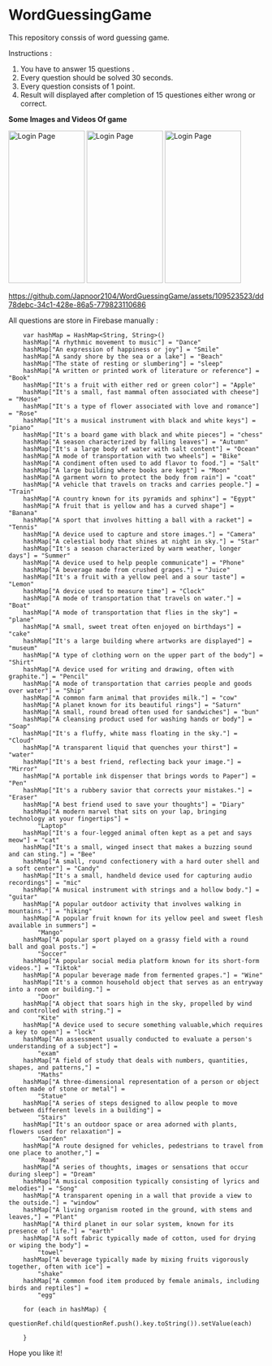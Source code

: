 # WordGuessingGame
 
This repository conssis of word guessing game.

Instructions : 

1. You have to answer 15 questions .
2. Every question should be solved 30 seconds.
3. Every question consists of 1 point.
4. Result will displayed after completion of 15 questiones either wrong or correct.

<b>Some Images and Videos Of game</b>

<div class="horizontal-image">
  <img src="https://github.com/Japnoor2104/WordGuessingGame/assets/109523523/8592862c-120d-4279-b5fe-7a68c31bac10" width="150" height="300" alt="Login Page" />
  <img src="https://github.com/Japnoor2104/WordGuessingGame/assets/109523523/bce57421-5c54-4c8c-9068-3d4cec771005" width="150" height="300" alt="Login Page" 
       />
 <img src="https://github.com/Japnoor2104/WordGuessingGame/assets/109523523/5db78f67-966c-442b-a3bc-541b4e7dc3de" width="150" height="300" alt="Login Page" 
       />
</div>

https://github.com/Japnoor2104/WordGuessingGame/assets/109523523/dd78debc-34c1-428e-86a5-779823110686

All questions are store in Firebase manually : 

        var hashMap = HashMap<String, String>()
        hashMap["A rhythmic movement to music"] = "Dance"
        hashMap["An expression of happiness or joy"] = "Smile"
        hashMap["A sandy shore by the sea or a lake"] = "Beach"
        hashMap["The state of resting or slumbering"] = "sleep"
        hashMap["A written or printed work of literature or reference"] = "Book"
        hashMap["It's a fruit with either red or green color"] = "Apple"
        hashMap["It's a small, fast mammal often associated with cheese"] = "Mouse"
        hashMap["It's a type of flower associated with love and romance"] = "Rose"
        hashMap["It's a musical instrument with black and white keys"] = "piano"
        hashMap["It's a board game with black and white pieces"] = "chess"
        hashMap["A season characterized by falling leaves"] = "Autumn"
        hashMap["It's a large body of water with salt content"] = "Ocean"
        hashMap["A mode of transportation with two wheels"] = "Bike"
        hashMap["A condiment often used to add flavor to food."] = "Salt"
        hashMap["A large building where books are kept"] = "Moon"
        hashMap["A garment worn to protect the body from rain"] = "coat"
        hashMap["A vehicle that travels on tracks and carries people."] = "Train"
        hashMap["A country known for its pyramids and sphinx"] = "Egypt"
        hashMap["A fruit that is yellow and has a curved shape"] = "Banana"
        hashMap["A sport that involves hitting a ball with a racket"] = "Tennis"
        hashMap["A device used to capture and store images."] = "Camera"
        hashMap["A celestial body that shines at night in sky."] = "Star"
        hashMap["It's a season characterized by warm weather, longer days"] = "Summer"
        hashMap["A device used to help people communicate"] = "Phone"
        hashMap["A beverage made from crushed grapes."] = "Juice"
        hashMap["It's a fruit with a yellow peel and a sour taste"] = "Lemon"
        hashMap["A device used to measure time"] = "Clock"
        hashMap["A mode of transportation that travels on water."] = "Boat"
        hashMap["A mode of transportation that flies in the sky"] = "plane"
        hashMap["A small, sweet treat often enjoyed on birthdays"] = "cake"
        hashMap["It's a large building where artworks are displayed"] = "museum"
        hashMap["A type of clothing worn on the upper part of the body"] = "Shirt"
        hashMap["A device used for writing and drawing, often with graphite."] = "Pencil"
        hashMap["A mode of transportation that carries people and goods over water"] = "Ship"
        hashMap["A common farm animal that provides milk."] = "cow"
        hashMap["A planet known for its beautiful rings"] = "Saturn"
        hashMap["A small, round bread often used for sandwiches"] = "bun"
        hashMap["A cleansing product used for washing hands or body"] = "Soap"
        hashMap["It's a fluffy, white mass floating in the sky."] = "Cloud"
        hashMap["A transparent liquid that quenches your thirst"] = "water"
        hashMap["It's a best friend, reflecting back your image."] = "Mirror"
        hashMap["A portable ink dispenser that brings words to Paper"] = "Pen"
        hashMap["It's a rubbery savior that corrects your mistakes."] = "Eraser"
        hashMap["A best friend used to save your thoughts"] = "Diary"
        hashMap["A modern marvel that sits on your lap, bringing technology at your fingertips"] =
            "Laptop"
        hashMap["It's a four-legged animal often kept as a pet and says meow"] = "cat"
        hashMap["It's a small, winged insect that makes a buzzing sound and can sting."] = "Bee"
        hashMap["A small, round confectionery with a hard outer shell and a soft center"] = "Candy"
        hashMap["It's a small, handheld device used for capturing audio recordings"] = "mic"
        hashMap["A musical instrument with strings and a hollow body."] = "guitar"
        hashMap["A popular outdoor activity that involves walking in mountains."] = "hiking"
        hashMap["A popular fruit known for its yellow peel and sweet flesh available in summers"] =
            "Mango"
        hashMap["A popular sport played on a grassy field with a round ball and goal posts."] =
            "Soccer"
        hashMap["A popular social media platform known for its short-form videos."] = "Tiktok"
        hashMap["A popular beverage made from fermented grapes."] = "Wine"
        hashMap["It's a common household object that serves as an entryway into a room or building."] =
            "Door"
        hashMap["A object that soars high in the sky, propelled by wind and controlled with string."] =
            "Kite"
        hashMap["A device used to secure something valuable,which requires a key to open"] = "lock"
        hashMap["An assessment usually conducted to evaluate a person's understanding of a subject"] =
            "exam"
        hashMap["A field of study that deals with numbers, quantities, shapes, and patterns,"] =
            "Maths"
        hashMap["A three-dimensional representation of a person or object often made of stone or metal"] =
            "Statue"
        hashMap["A series of steps designed to allow people to move between different levels in a building"] =
            "Stairs"
        hashMap["It's an outdoor space or area adorned with plants, flowers used for relaxation"] =
            "Garden"
        hashMap["A route designed for vehicles, pedestrians to travel from one place to another,"] =
            "Road"
        hashMap["A series of thoughts, images or sensations that occur during sleep"] = "Dream"
        hashMap["A musical composition typically consisting of lyrics and melodies"] = "Song"
        hashMap["A transparent opening in a wall that provide a view to the outside."] = "window"
        hashMap["A living organism rooted in the ground, with stems and leaves,"] = "Plant"
        hashMap["A third planet in our solar system, known for its presence of life."] = "earth"
        hashMap["A soft fabric typically made of cotton, used for drying or wiping the body"] =
            "towel"
        hashMap["A beverage typically made by mixing fruits vigorously together, often with ice"] =
            "shake"
        hashMap["A common food item produced by female animals, including birds and reptiles"] =
            "egg"

        for (each in hashMap) {
            questionRef.child(questionRef.push().key.toString()).setValue(each)

        }
        
Hope you like it!
